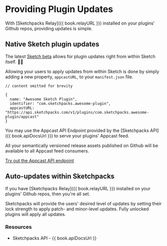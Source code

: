 # Providing Plugin Updates

With [Sketchpacks Relay]({{ book.relayURL }}) installed on your plugins' Github repos, providing updates is simple.

## Native Sketch plugin updates

The latest [Sketch beta](http://sketchplugins.com/d/229-updating-plugins) allows for plugin updates right from within Sketch itself. 👏🏽

Allowing your users to apply updates from within Sketch is done by simply adding a new property, `appcastURL`, to your `manifest.json` file.


```
// content omitted for brevity

{
  name: "Awesome Sketch Plugin",
  identifier: "com.sketchpacks.awesome-plugin",
  appcastURL: "https://api.sketchpacks.com/v1/plugins/com.sketchpacks.awesome-plugin/appcast"  
}
```
You may use the Appcast API Endpoint provided by the [Sketchpacks API]({{ book.apiDocsUrl }}) to serve your plugins' Appcast feed.

All your semantically versioned release assets published on Github will be available to all Appcast feed consumers.

[Try out the Appcast API endpoint](http://docs.sketchpacks.apiary.io/#reference/plugins/v1pluginsidentifierappcast/fetch-the-appcast-xml-for-a-plugins-releases)

## Auto-updates within Sketchpacks

If you have [Sketchpacks Relay]({{ book.relayURL }}) installed on your plugins' Github repos, then you're all set.

Sketchpacks will provide the users' desired level of updates by setting their lock strength to apply patch- and minor-level updates. Fully unlocked plugins will apply all updates.

### Resources

* Sketchpacks API - {{ book.apiDocsUrl }}
